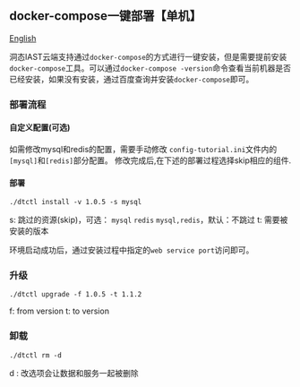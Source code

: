 ## docker-compose一键部署【单机】
[English](README.MD)

洞态IAST云端支持通过`docker-compose`的方式进行一键安装，但是需要提前安装`docker-compose`工具。可以通过`docker-compose -version`命令查看当前机器是否已经安装，如果没有安装，通过百度查询并安装`docker-compose`即可。


### 部署流程

#### 自定义配置(可选)
如需修改mysql和redis的配置，需要手动修改 `config-tutorial.ini`文件内的`[mysql]`和`[redis]`部分配置。
修改完成后,在下述的部署过程选择skip相应的组件.

#### 部署

```
./dtctl install -v 1.0.5 -s mysql
```
s: 跳过的资源(skip)，可选： `mysql` `redis`  `mysql,redis`，默认：不跳过
t: 需要被安装的版本

环境启动成功后，通过安装过程中指定的`web service port`访问即可。


### 升级

```
./dtctl upgrade -f 1.0.5 -t 1.1.2
```

f: from version
t: to version 



### 卸载

```
./dtctl rm -d
```
d : 改选项会让数据和服务一起被删除